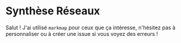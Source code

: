 # Synthèse Réseaux 

Salut ! J'ai utilisé `markmap` pour ceux que ça intéresse, n'hésitez pas à personnaliser ou à créer une issue si vous voyez des erreurs !
